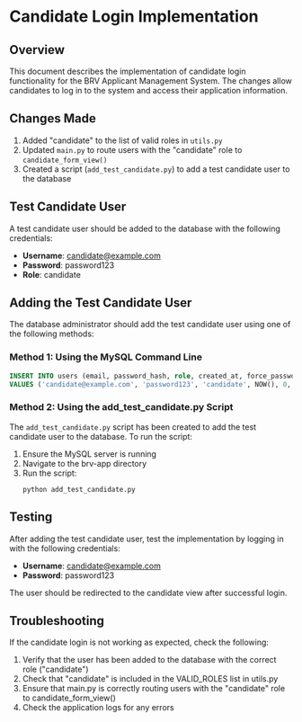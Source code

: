 # Candidate Login Implementation

## Overview

This document describes the implementation of candidate login functionality for the BRV Applicant Management System. The changes allow candidates to log in to the system and access their application information.

## Changes Made

1. Added "candidate" to the list of valid roles in `utils.py`
2. Updated `main.py` to route users with the "candidate" role to `candidate_form_view()`
3. Created a script (`add_test_candidate.py`) to add a test candidate user to the database

## Test Candidate User

A test candidate user should be added to the database with the following credentials:

- **Username**: candidate@example.com
- **Password**: password123
- **Role**: candidate

## Adding the Test Candidate User

The database administrator should add the test candidate user using one of the following methods:

### Method 1: Using the MySQL Command Line

```sql
INSERT INTO users (email, password_hash, role, created_at, force_password_reset, last_password_change)
VALUES ('candidate@example.com', 'password123', 'candidate', NOW(), 0, NOW());
```

### Method 2: Using the add_test_candidate.py Script

The `add_test_candidate.py` script has been created to add the test candidate user to the database. To run the script:

1. Ensure the MySQL server is running
2. Navigate to the brv-app directory
3. Run the script:
   ```
   python add_test_candidate.py
   ```

## Testing

After adding the test candidate user, test the implementation by logging in with the following credentials:

- **Username**: candidate@example.com
- **Password**: password123

The user should be redirected to the candidate view after successful login.

## Troubleshooting

If the candidate login is not working as expected, check the following:

1. Verify that the user has been added to the database with the correct role ("candidate")
2. Check that "candidate" is included in the VALID_ROLES list in utils.py
3. Ensure that main.py is correctly routing users with the "candidate" role to candidate_form_view()
4. Check the application logs for any errors